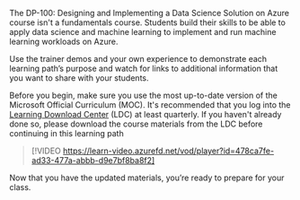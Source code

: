 The DP-100: Designing and Implementing a Data Science Solution on Azure course isn't a fundamentals course. Students build their skills to be able to apply data science and machine learning to implement and run machine learning workloads on Azure.

Use the trainer demos and your own experience to demonstrate each learning path’s purpose and watch for links to additional information that you want to share with your students. 

Before you begin, make sure you use the most up-to-date version of the Microsoft Official Curriculum (MOC). It's recommended that you log into the [Learning Download Center](https://aka.ms/ldc) (LDC) at least quarterly. If you haven't already done so, please download the course materials from the LDC before continuing in this learning path


> [!VIDEO https://learn-video.azurefd.net/vod/player?id=478ca7fe-ad33-477a-abbb-d9e7bf8ba8f2]

Now that you have the updated materials, you’re ready to prepare for your class.